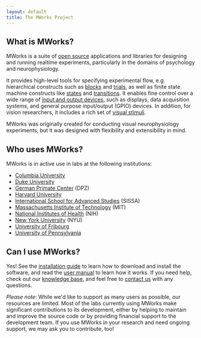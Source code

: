 ```yaml
---
layout: default
title: The MWorks Project
---
```


## What is MWorks? ##

MWorks is a suite of [open source](https://opensource.org/) applications and libraries for designing and running realtime experiments, particularly in the domains of psychology and neurophysiology.

It provides high-level tools for specifying experimental flow, e.g. hierarchical constructs such as [blocks](/documentation/latest/components/block.html) and [trials](/documentation/latest/components/trial.html), as well as finite state machine constructs like [states](/documentation/latest/components/task_system_state.html) and [transitions](/documentation/latest/components/transitions.html).  It enables fine control over a wide range of [input and output devices](/documentation/latest/components/input_output.html), such as displays, data acquisition systems, and general purpose input/output (GPIO) devices.  In addition, for vision researchers, it includes a rich set of [visual stimuli](/documentation/latest/components/stimuli.html).

MWorks was originally created for conducting visual neurophysiology experiments, but it was designed with flexibility and extensibility in mind.

## Who uses MWorks? ##

MWorks is in active use in labs at the following institutions:

* [Columbia University](https://www.columbia.edu/)
* [Duke University](https://www.duke.edu/)
* [German Primate Center](https://www.dpz.eu/) (DPZ)
* [Harvard University](https://www.harvard.edu/)
* [International School for Advanced Studies](https://www.sissa.it/) (SISSA)
* [Massachusetts Institute of Technology](https://web.mit.edu) (MIT)
* [National Institutes of Health](https://www.nih.gov/) (NIH)
* [New York University](https://www.nyu.edu/) (NYU)
* [University of Fribourg](https://www.unifr.ch/)
* [University of Pennsylvania](https://www.upenn.edu/)

## Can I use MWorks? ##

Yes!  See the [installation guide](https://mworks.tenderapp.com/kb/installation/installing-mworks) to learn how to download and install the software, and read the [user manual](/documentation/latest/) to learn how it works.  If you need help, check out our [knowledge base](https://mworks.tenderapp.com/kb), and feel free to [contact us](https://mworks.tenderapp.com/discussion/new) with any questions.

*Please note*: While we'd like to support as many users as possible, our resources are limited.  Most of the labs currently using MWorks make significant contributions to its development, either by helping to maintain and improve the source code or by providing financial support to the development team.  If you use MWorks in your research and need ongoing support, we may ask you to contribute, too!
